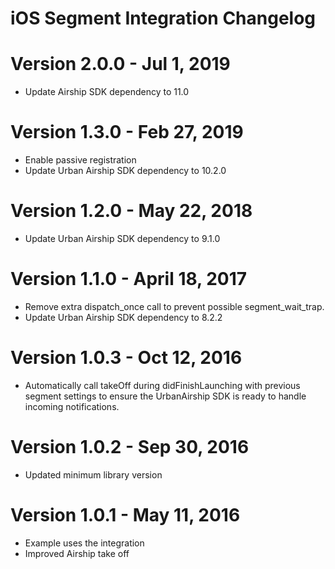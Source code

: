 iOS Segment Integration Changelog
=================================

Version 2.0.0 - Jul 1, 2019
============================
- Update Airship SDK dependency to 11.0

Version 1.3.0 - Feb 27, 2019
============================
- Enable passive registration
- Update Urban Airship SDK dependency to 10.2.0

Version 1.2.0 - May 22, 2018
============================
- Update Urban Airship SDK dependency to 9.1.0

Version 1.1.0 - April 18, 2017
==============================
- Remove extra dispatch_once call to prevent possible segment_wait_trap.
- Update Urban Airship SDK dependency to 8.2.2

Version 1.0.3 - Oct 12, 2016
============================
- Automatically call takeOff during didFinishLaunching with previous segment settings to
  ensure the UrbanAirship SDK is ready to handle incoming notifications.

Version 1.0.2 - Sep 30, 2016
============================
- Updated minimum library version

Version 1.0.1 - May 11, 2016
============================
- Example uses the integration
- Improved Airship take off
